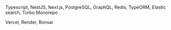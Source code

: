 Typescript, NestJS, Next.js, PostgreSQL, GraphQL, Redis, TypeORM, Elastic search, Turbo Monorepo

Vercel, Render, Bonsai

